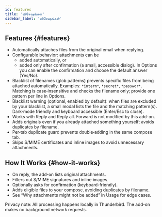 ```yaml
---
id: features
title: 'விசேஷங்கள்'
sidebar_label: 'விசேஷங்கள்'
---
```


## Features {#features}

- Automatically attaches files from the original email when replying.
- Configurable behavior: attachments can be
  - added automatically, or
  - added only after confirmation (a small, accessible dialog). In Options you
    can enable the confirmation and choose the default answer (Yes/No).
- Blacklist of filenames (glob patterns) prevents specific files from being
  attached automatically. Examples: `*intern*`, `*secret*`, `*passwor*`.
  Matching is case‑insensitive and checks the filename only; provide one pattern
  per line in Options.
- Blacklist warning (optional, enabled by default): when files are excluded by your
  blacklist, a small modal lists the file and the matching pattern(s). Dark‑mode
  friendly and keyboard accessible (Enter/Esc to close).
- Works with Reply and Reply all. Forward is not modified by this add-on.
- Adds originals even if you already attached something yourself; avoids duplicates by filename.
- Per‑tab duplicate guard prevents double‑adding in the same compose tab.
- Skips S/MIME certificates and inline images to avoid unnecessary attachments.

## How It Works {#how-it-works}

- On reply, the add-on lists original attachments.
- Filters out S/MIME signatures and inline images.
- Optionally asks for confirmation (keyboard-friendly).
- Adds eligible files to your compose, avoiding duplicates by filename.
- See “Why attachments might not be added” in Usage for edge cases.

Privacy note: All processing happens locally in Thunderbird. The add-on makes no background network requests.
